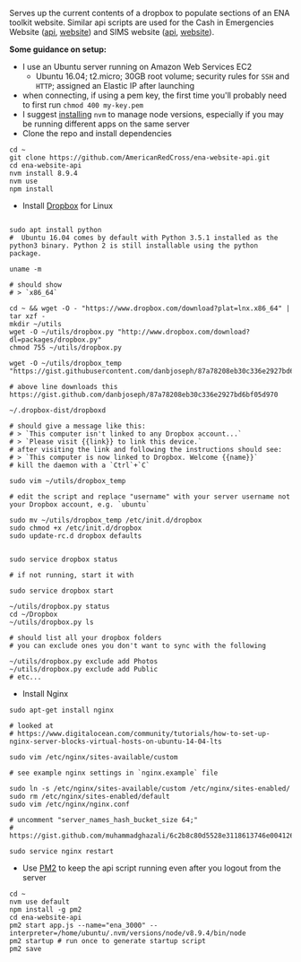 Serves up the current contents of a dropbox to populate sections of an ENA toolkit website. Similar api scripts are used for the Cash in Emergencies Website ([api](https://github.com/AmericanRedCross/ctp-website-api), [website](https://github.com/AmericanRedCross/ctp-website)) and SIMS website ([api](https://github.com/AmericanRedCross/sims-website-api), [website](https://github.com/AmericanRedCross/sims-website)).

__Some guidance on setup:__
- I use an Ubuntu server running on Amazon Web Services EC2
  - Ubuntu 16.04; t2.micro; 30GB root volume; security rules for `SSH` and `HTTP`; assigned an Elastic IP after launching
- when connecting, if using a pem key, the first time you'll probably need to first run `chmod 400 my-key.pem`
- I suggest [installing](https://github.com/creationix/nvm#install-script) `nvm` to manage node versions, especially if you may be running different apps on the same server
- Clone the repo and install dependencies
```
cd ~
git clone https://github.com/AmericanRedCross/ena-website-api.git
cd ena-website-api
nvm install 8.9.4
nvm use
npm install
```
- Install [Dropbox](https://www.dropbox.com/install-linux) for Linux
```

sudo apt install python
#  Ubuntu 16.04 comes by default with Python 3.5.1 installed as the python3 binary. Python 2 is still installable using the python package.

uname -m

# should show 
# > `x86_64`

cd ~ && wget -O - "https://www.dropbox.com/download?plat=lnx.x86_64" | tar xzf -
mkdir ~/utils
wget -O ~/utils/dropbox.py "http://www.dropbox.com/download?dl=packages/dropbox.py"
chmod 755 ~/utils/dropbox.py

wget -O ~/utils/dropbox_temp "https://gist.githubusercontent.com/danbjoseph/87a78208eb30c336e2927bd6bf05d970/raw/7ed00d8d698f16595bca1af81f06521e94242391/dropbox"

# above line downloads this https://gist.github.com/danbjoseph/87a78208eb30c336e2927bd6bf05d970

~/.dropbox-dist/dropboxd

# should give a message like this:
# > `This computer isn't linked to any Dropbox account...`    
# > `Please visit {{link}} to link this device.`
# after visiting the link and following the instructions should see:
# > `This computer is now linked to Dropbox. Welcome {{name}}`
# kill the daemon with a `Ctrl`+`C`

sudo vim ~/utils/dropbox_temp

# edit the script and replace "username" with your server username not your Dropbox account, e.g. `ubuntu`

sudo mv ~/utils/dropbox_temp /etc/init.d/dropbox
sudo chmod +x /etc/init.d/dropbox
sudo update-rc.d dropbox defaults


sudo service dropbox status

# if not running, start it with 

sudo service dropbox start

~/utils/dropbox.py status
cd ~/Dropbox
~/utils/dropbox.py ls 

# should list all your dropbox folders
# you can exclude ones you don't want to sync with the following

~/utils/dropbox.py exclude add Photos
~/utils/dropbox.py exclude add Public
# etc...
```
- Install Nginx
```
sudo apt-get install nginx

# looked at 
# https://www.digitalocean.com/community/tutorials/how-to-set-up-nginx-server-blocks-virtual-hosts-on-ubuntu-14-04-lts

sudo vim /etc/nginx/sites-available/custom

# see example nginx settings in `nginx.example` file

sudo ln -s /etc/nginx/sites-available/custom /etc/nginx/sites-enabled/
sudo rm /etc/nginx/sites-enabled/default
sudo vim /etc/nginx/nginx.conf

# uncomment "server_names_hash_bucket_size 64;"
# https://gist.github.com/muhammadghazali/6c2b8c80d5528e3118613746e0041263

sudo service nginx restart
```
- Use [PM2](https://github.com/Unitech/pm2) to keep the api script running even after you logout from the server
```
cd ~ 
nvm use default
npm install -g pm2
cd ena-website-api
pm2 start app.js --name="ena_3000" --interpreter=/home/ubuntu/.nvm/versions/node/v8.9.4/bin/node
pm2 startup # run once to generate startup script
pm2 save
```
